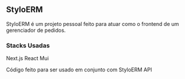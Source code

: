 ## StyloERM

StyloERM é um projeto pessoal feito para atuar como o frontend de um gerenciador de pedidos.

### Stacks Usadas

Next.js
React
Mui

Código feito para ser usado em conjunto com StyloERM API
